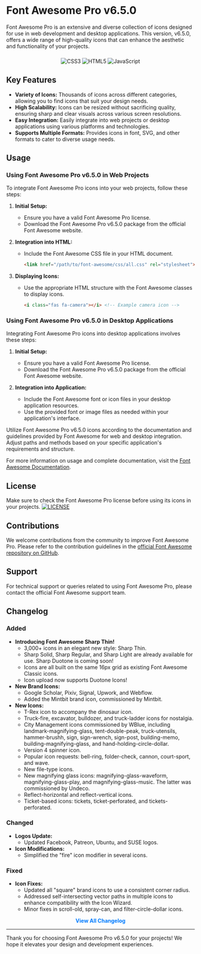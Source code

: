 # Font Awesome Pro v6.5.0

Font Awesome Pro is an extensive and diverse collection of icons designed for use in web development and desktop applications. This version, v6.5.0, offers a wide range of high-quality icons that can enhance the aesthetic and functionality of your projects.

###

<div align="center">
  <img src="https://img.shields.io/badge/css3-%231572B6.svg?style=for-the-badge&logo=css3&logoColor=white" alt="CSS3">
  <img src="https://img.shields.io/badge/html5-%23E34F26.svg?style=for-the-badge&logo=html5&logoColor=white" alt="HTML5">
  <img src="https://img.shields.io/badge/javascript-%23323330.svg?style=for-the-badge&logo=javascript&logoColor=%23F7DF1E" alt="JavaScript">
</div>

## Key Features

- **Variety of Icons:** Thousands of icons across different categories, allowing you to find icons that suit your design needs.
- **High Scalability:** Icons can be resized without sacrificing quality, ensuring sharp and clear visuals across various screen resolutions.
- **Easy Integration:** Easily integrate into web projects or desktop applications using various platforms and technologies.
- **Supports Multiple Formats:** Provides icons in font, SVG, and other formats to cater to diverse usage needs.

## Usage

### Using Font Awesome Pro v6.5.0 in Web Projects

To integrate Font Awesome Pro icons into your web projects, follow these steps:

1. **Initial Setup:**
   - Ensure you have a valid Font Awesome Pro license.
   - Download the Font Awesome Pro v6.5.0 package from the official Font Awesome website.

2. **Integration into HTML:**
   - Include the Font Awesome CSS file in your HTML document.
     ```html
     <link href="/path/to/font-awesome/css/all.css" rel="stylesheet">
     ```

3. **Displaying Icons:**
   - Use the appropriate HTML structure with the Font Awesome classes to display icons.
     ```html
     <i class="fas fa-camera"></i> <!-- Example camera icon -->
     ```

### Using Font Awesome Pro v6.5.0 in Desktop Applications

Integrating Font Awesome Pro icons into desktop applications involves these steps:

1. **Initial Setup:**
   - Ensure you have a valid Font Awesome Pro license.
   - Download the Font Awesome Pro v6.5.0 package from the official Font Awesome website.

2. **Integration into Application:**
   - Include the Font Awesome font or icon files in your desktop application resources.
   - Use the provided font or image files as needed within your application's interface.

Utilize Font Awesome Pro v6.5.0 icons according to the documentation and guidelines provided by Font Awesome for web and desktop integration. Adjust paths and methods based on your specific application's requirements and structure.

For more information on usage and complete documentation, visit the [Font Awesome Documentation](https://fontawesome.com/docs).

## License

Make sure to check the Font Awesome Pro license before using its icons in your projects. <a href="https://github.com/eliyantosarage/font-awesome-pro/blob/main/LICENSE" target="_blank"><img alt="LICENSE" src="https://img.shields.io/github/license/eliyantosarage/font-awesome-pro"></a>

## Contributions

We welcome contributions from the community to improve Font Awesome Pro. Please refer to the contribution guidelines in the [official Font Awesome repository on GitHub](https://github.com/FortAwesome/Font-Awesome).

## Support

For technical support or queries related to using Font Awesome Pro, please contact the official Font Awesome support team.

## Changelog

### Added

- **Introducing Font Awesome Sharp Thin!**
  - 3,000+ icons in an elegant new style: Sharp Thin.
  - Sharp Solid, Sharp Regular, and Sharp Light are already available for use. Sharp Duotone is coming soon!
  - Icons are all built on the same 16px grid as existing Font Awesome Classic icons.
  - Icon upload now supports Duotone Icons!
- **New Brand Icons:**
  - Google Scholar, Pixiv, Signal, Upwork, and Webflow.
  - Added the Mintbit brand icon, commissioned by Mintbit.
- **New Icons:**
  - T-Rex icon to accompany the dinosaur icon.
  - Truck-fire, excavator, bulldozer, and truck-ladder icons for nostalgia.
  - City Management icons commissioned by WBlue, including landmark-magnifying-glass, tent-double-peak, truck-utensils, hammer-brushh, sign, sign-wrench, sign-post, building-memo, building-magnifying-glass, and hand-holding-circle-dollar.
  - Version 4 spinner icon.
  - Popular icon requests: bell-ring, folder-check, cannon, court-sport, and wave.
  - New file-type icons.
  - New magnifying glass icons: magnifying-glass-waveform, magnifying-glass-play, and magnifying-glass-music. The latter was commissioned by Undeco.
  - Reflect-horizontal and reflect-vertical icons.
  - Ticket-based icons: tickets, ticket-perforated, and tickets-perforated.

### Changed

- **Logos Update:**
  - Updated Facebook, Patreon, Ubuntu, and SUSE logos.
- **Icon Modifications:**
  - Simplified the "fire" icon modifier in several icons.

### Fixed

- **Icon Fixes:**
  - Updated all "square" brand icons to use a consistent corner radius.
  - Addressed self-intersecting vector paths in multiple icons to enhance compatibility with the Icon Wizard.
  - Minor fixes in scroll-old, spray-can, and filter-circle-dollar icons.

<div align="center">
    <a href="https://fontawesome.com/docs/changelog/" target="_blank" style="text-decoration: none; color: #007BFF; font-weight: bold;">View All Changelog</a>
</div>

---

Thank you for choosing Font Awesome Pro v6.5.0 for your projects! We hope it elevates your design and development experiences.